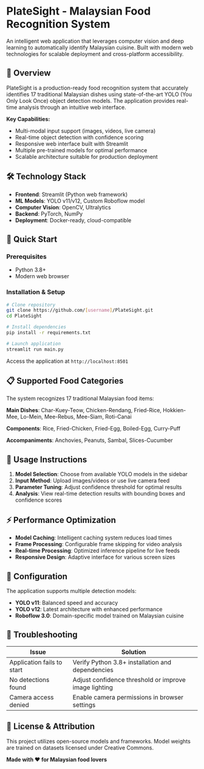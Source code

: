 # PlateSight - Malaysian Food Recognition System

An intelligent web application that leverages computer vision and deep learning to automatically identify Malaysian cuisine. Built with modern web technologies for scalable deployment and cross-platform accessibility.

## 🎯 Overview

PlateSight is a production-ready food recognition system that accurately identifies 17 traditional Malaysian dishes using state-of-the-art YOLO (You Only Look Once) object detection models. The application provides real-time analysis through an intuitive web interface.

**Key Capabilities:**
- Multi-modal input support (images, videos, live camera)
- Real-time object detection with confidence scoring
- Responsive web interface built with Streamlit
- Multiple pre-trained models for optimal performance
- Scalable architecture suitable for production deployment

## 🛠️ Technology Stack

- **Frontend**: Streamlit (Python web framework)
- **ML Models**: YOLO v11/v12, Custom Roboflow model
- **Computer Vision**: OpenCV, Ultralytics
- **Backend**: PyTorch, NumPy
- **Deployment**: Docker-ready, cloud-compatible

## 🚀 Quick Start

### Prerequisites
- Python 3.8+
- Modern web browser

### Installation & Setup

```bash
# Clone repository
git clone https://github.com/[username]/PlateSight.git
cd PlateSight

# Install dependencies
pip install -r requirements.txt

# Launch application
streamlit run main.py
```

Access the application at `http://localhost:8501`

## 📋 Supported Food Categories

The system recognizes 17 traditional Malaysian food items:

**Main Dishes**: Char-Kuey-Teow, Chicken-Rendang, Fried-Rice, Hokkien-Mee, Lo-Mein, Mee-Rebus, Mee-Siam, Roti-Canai

**Components**: Rice, Fried-Chicken, Fried-Egg, Boiled-Egg, Curry-Puff

**Accompaniments**: Anchovies, Peanuts, Sambal, Slices-Cucumber

## 💼 Usage Instructions

1. **Model Selection**: Choose from available YOLO models in the sidebar
2. **Input Method**: Upload images/videos or use live camera feed
3. **Parameter Tuning**: Adjust confidence threshold for optimal results
4. **Analysis**: View real-time detection results with bounding boxes and confidence scores

## ⚡ Performance Optimization

- **Model Caching**: Intelligent caching system reduces load times
- **Frame Processing**: Configurable frame skipping for video analysis
- **Real-time Processing**: Optimized inference pipeline for live feeds
- **Responsive Design**: Adaptive interface for various screen sizes

## 🔧 Configuration

The application supports multiple detection models:
- **YOLO v11**: Balanced speed and accuracy
- **YOLO v12**: Latest architecture with enhanced performance  
- **Roboflow 3.0**: Domain-specific model trained on Malaysian cuisine

## 🐛 Troubleshooting

| Issue | Solution |
|-------|----------|
| Application fails to start | Verify Python 3.8+ installation and dependencies |
| No detections found | Adjust confidence threshold or improve image lighting |
| Camera access denied | Enable camera permissions in browser settings |

## 📄 License & Attribution

This project utilizes open-source models and frameworks. Model weights are trained on datasets licensed under Creative Commons.

**Made with ❤️ for Malaysian food lovers**
